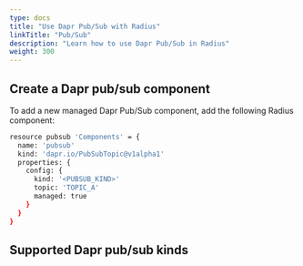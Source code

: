 ```yaml
---
type: docs
title: "Use Dapr Pub/Sub with Radius"
linkTitle: "Pub/Sub"
description: "Learn how to use Dapr Pub/Sub in Radius"
weight: 300
---
```


## Create a Dapr pub/sub component

To add a new managed Dapr Pub/Sub component, add the following Radius component:

```sh
resource pubsub 'Components' = {
  name: 'pubsub'
  kind: 'dapr.io/PubSubTopic@v1alpha1'
  properties: {
    config: {
      kind: '<PUBSUB_KIND>'
      topic: 'TOPIC_A'
      managed: true
    }
  }
}
```

## Supported Dapr pub/sub kinds
